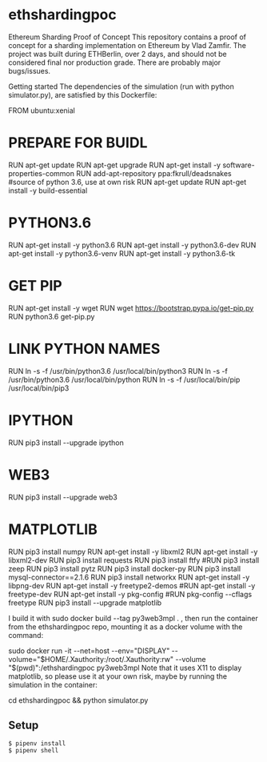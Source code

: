 # ethshardingpoc

Ethereum Sharding Proof of Concept
This repository contains a proof of concept for a sharding implementation on Ethereum by Vlad Zamfir. The project was built during ETHBerlin, over 2 days, and should not be considered final nor production grade. There are probably major bugs/issues.

Getting started
The dependencies of the simulation (run with python simulator.py), are satisfied by this Dockerfile:

FROM ubuntu:xenial

# PREPARE FOR BUIDL
RUN apt-get update
RUN apt-get upgrade
RUN apt-get install -y software-properties-common
RUN add-apt-repository ppa:fkrull/deadsnakes #source of python 3.6, use at own risk
RUN apt-get update
RUN apt-get install -y build-essential

# PYTHON3.6
RUN apt-get install -y python3.6
RUN apt-get install -y python3.6-dev
RUN apt-get install -y python3.6-venv
RUN apt-get install -y python3.6-tk

# GET PIP
RUN apt-get install -y wget
RUN wget https://bootstrap.pypa.io/get-pip.py
RUN python3.6 get-pip.py

# LINK PYTHON NAMES
RUN ln -s -f /usr/bin/python3.6 /usr/local/bin/python3
RUN ln -s -f /usr/bin/python3.6 /usr/local/bin/python
RUN ln -s -f /usr/local/bin/pip /usr/local/bin/pip3

# IPYTHON
RUN pip3 install --upgrade ipython

# WEB3
RUN pip3 install --upgrade web3

# MATPLOTLIB
RUN pip3 install numpy
RUN apt-get install -y libxml2
RUN apt-get install -y libxml2-dev
RUN pip3 install requests 
RUN pip3 install ftfy 
#RUN pip3 install zeep 
RUN pip3 install pytz 
RUN pip3 install docker-py 
RUN pip3 install mysql-connector==2.1.6 
RUN pip3 install networkx
RUN apt-get install -y libpng-dev
RUN apt-get install -y freetype2-demos
#RUN apt-get install -y freetype-dev
RUN apt-get install -y pkg-config
#RUN pkg-config --cflags freetype
RUN pip3 install --upgrade matplotlib

I build it with sudo docker build --tag py3web3mpl . , then run the container from the ethshardingpoc repo, mounting it as a docker volume with the command:

sudo docker run -it --net=host --env="DISPLAY" --volume="$HOME/.Xauthority:/root/.Xauthority:rw" --volume "$(pwd)":/ethshardingpoc py3web3mpl
Note that it uses X11 to display matplotlib, so please use it at your own risk, maybe by running the simulation in the container:

cd ethshardingpoc && python simulator.py 


## Setup

```
$ pipenv install
$ pipenv shell
```
